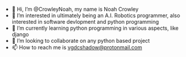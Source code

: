 - 👋 Hi, I’m @CrowleyNoah, my name is Noah Crowley
- 👀 I’m interested in ultimately being an A.I. Robotics programmer, also interested in software devlopment and python programming
- 🌱 I’m currently learning python programming in various aspects, like django
- 💞️ I’m looking to collaborate on any python based project
- 📫 How to reach me is vgdcshadow@protonmail.com

<!---
CrowleyNoah/CrowleyNoah is a ✨ special ✨ repository because its `README.md` (this file) appears on your GitHub profile.
You can click the Preview link to take a look at your changes.
--->
